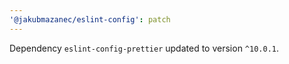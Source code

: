 ```yaml
---
'@jakubmazanec/eslint-config': patch
---
```

Dependency `eslint-config-prettier` updated to version `^10.0.1`.

